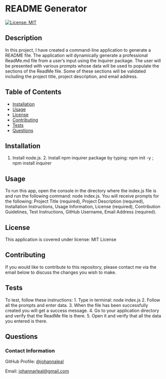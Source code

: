 # README Generator

[![License: MIT](https://img.shields.io/badge/License-MIT-yellow.svg)](https://opensource.org/licenses/MIT)

## Description

In this project, I have created a command-line application to generate a README file. The application will dynamically generate a professional ReadMe.md file from a user’s input using the Inquirer package. The user will be presented with various prompts whose data will be used to populate the sections of the ReadMe file. Some of these sections will be validated including the project title, project description, and email address.

## Table of Contents

* [Installation](#installation)
* [Usage](#usage)
* [License](#license)
* [Contributing](#contributing)
* [Tests](#tests)
* [Questions](#questions)

## Installation

1. Install node.js. 2. Install npm inquirer package by typing: npm init -y ; npm install inquirer

## Usage

To run this app, open the console in the directory where the index.js file is and run the following command: node index.js. You will receive prompts for the following: Project Title (required), Project Description (required), Installation Instructions, Usage Information, License (required), Contribution Guidelines, Test Instructions, GitHub Username, Email Address (required).

## License

This application is covered under license: MIT License

## Contributing

If you would like to contribute to this repository, please contact me via the email below to discuss the changes you wish to make.

## Tests

To test, follow these instructions: 1. Type in terminal: node index.js 2. Follow all the prompts and enter data. 3. When the file has been successfully created you will get a success message. 4. Go to your application directory and verify that the ReadMe file is there. 5. Open it and verify that all the data you entered is there.

## Questions

### Contact Information

GitHub Profile: [@johannaleal](http://github.com/johannaleal)

Email: <johannarleal@gmail.com>

